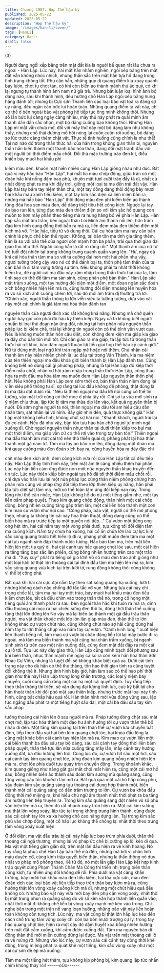 ```yaml
---
title: Chương 1987: Hợp Thể hậu kỳ
published: 2025-05-22
updated: 2025-05-22
description: 'Hợp Thể hậu kỳ'
image: '/images/han-li/cover/'
tags: [HanLi]
category: HanLi
draft: false
---
```


(3)

Người đang ngồi xếp bằng trên mặt đất kia là người bế quan rất
lâu chưa ra ngoài - Hàn Lập.
Lúc này, hai mắt hắn nhắm nghiền, ngồi xếp bằng trên mặt đất
vẫn không nhúc nhích, nhưng thần sắc trên mặt hắn tựa hồ đang
trong tình trạng không tốt.
Phụ cận hắn, những quỷ dị quang điểm kia xoay quanh bay lượn,
chợt tụ chợt tán, có khi còn biến ảo thành mãnh thú ác quỷ, có khi
lại ngưng tụ thành hình ảnh nam nữ già trẻ. Nhưng bất luận loại
hình ảnh bộ dáng nào, sau khi thành hình, đều hướng chỗ Hàn
Lập ngồi xếp bằng hung hăng đánh tới, nhưng bị Cực sơn Thanh
liên các loại bảo vật toả ra đáng sợ uy năng, đều ngăn cản bức lui
hoàn toàn.
Những quang điểm tà vật này, chỉ có thể ở bên ngoài bảo vật
phòng hộ tiếp tục ông minh không thôi. Nhưng số lần bức lui càng
ngày càng nhiều, mấy thứ này phát ra quái minh âm thanh dần
dần sắc nhọn, một bộ dáng cuồng bạo không thôi.
Nhưng Hàn Lập mí mắt vẫn chưa mở, đối với mấy thứ này một
bộ dạng làm như không thấy, nhưng chỗ thái dương mồ hôi nóng
lại cuồn cuộn rơi xuống, bộ dáng so lúc trước càng thêm chật vật.
Thực tế tình huống cũng chính là như thế!
Tại nơi nào đó trong thần thức hải của hắn trong không gian thần
bí, nguyên thần hắn biến thành một thanh bào hóa thân, đang đối
mặt tranh đấu với một người tới thời điểm mấu chốt.
Đối thủ mặc trường bào đen kịt, điều khiển bảy mươi hai khẩu phi

kiếm màu đen, khuôn mặt hiển nhiên cùng Hàn Lập giống nhau
như đúc.
Bất quá vị này hắc bào "Hàn Lập", hai mắt tia máu chớp động,
giữa trán có một đoàn hắc khí nồng đậm bao phủ, khuôn mặt tươi
cười tràn đầy tà dị, nhất cử nhất động phát ra ma khí đầy trời,
giống một loại tà ma đến trái đất vậy.
Hàn Lập hai tay bấm tay niệm thần chú, một tay đồng dạng thôi
động bảy mươi hai khẩu màu xanh tiểu kiếm, một tay kim sắc
điện xà liên miên bắn ra, nhưng mà hắc bào "Hàn Lập" thôi động
màu đen phi kiếm biến ảo thành từng đóa hoa sen màu đen, dễ
dàng triệt tiêu hết công kích. Ngược lại tay áo bào run lên, từng
đạo màu đen thiểm điện so với kim sắc hồ quang còn muốn to
hơn mấy phần theo tiếng mà ra hung hăng bổ về phía Hàn Lập.
Hàn Lập sắc mặt âm trầm, bên ngoài thân Lôi Minh âm thanh nổi
lên, hơn trăm đạo kim hình cung đồng thời bắn ra mà ra, liền đem
màu đen thiểm điện một kích mà vỡ.
"Hắc hắc, tiểu tử vô dụng thôi. Cái cụ hóa tâm ma này căn bản
chính là phục chế bản thể ngươi. Không, tại bản tôn ma tính gia
tăng thêm, hẳn là so với bản thể của ngươi còn mạnh hơn ba
phần, trải qua thời gian dài giao thủ như thế. Ngươi cũng hẳn là
rất rõ ràng rồi." Một thanh âm của nữ tử trẻ tuổi đột nhiên tại trong
không trung quanh quẩn vang lên.
"Hừ, ngay cả khi cái hóa thân tâm ma so với ta cường đại hơn
một hai phần như vậy, ngươi tưởng trông cậy vào nó có thể đánh
bại ta, thôn phệ tâm thần của ta căn bản là si tâm vọng tưởng sự
tình. Nếu không phải ta nhất thời không kiểm tra, để ngươi cái ma
đầu này xâm nhập trong thần thức hải của ta, tâm tình sao có thể
để tâm ma sản sinh, cũng phản phệ bản thân." Hàn Lập sắc mặt
trầm xuống, một tay hướng đối diện một điểm, một đoạn ngân sắc
đoản xích bỗng nhiên hiện lên mà ra, cũng hướng đối diện
nhoáng lên huyễn hóa ra vô số xích ảnh cuồng chém tới, sau đó
mới âm trầm dị thường trả lời.
"Chính xác, ngươi thần thông to lớn viễn siêu ta tưởng tượng, dựa
vào cái này một cái chính là giả tâm ma hóa thân đánh tan

nguyên thần của ngươi đích xác rất không khả năng. Nhưng mà
chớ quên ngươi bây giờ còn phải độ hậu kỳ thiên kiếp. Ngay cả ta
không biết ngươi chuẩn bị loại thủ đoạn nào ứng đối, nhưng tại
hơn phân nửa nguyên thần pháp lực bị kiềm chế, trái lại không tin
ngươi còn có thể bình yên vượt qua. Nếu là không muốn thần hồn
câu diệt, còn không đem kiện ma giáp kia giao ra đây cho bản tôn
mới tốt. Chỉ cần giao ra ma giáp, ta lập tức từ trong thần thức hải
rời khỏi, bảo đảm ngươi thuận lợi tiến giai hợp thể hậu kỳ cảnh
giới." Nữ tử dùng một loại ngữ khí tràn ngập mê hoặc nói thêm.
Chủ nhân cái thanh âm này hiển nhiên chính là lúc đầu tại trong
Vân Thành, kia ma niệm của tên thiên ngoại ma đầu khóa giới
biến thành bị Hàn Lập đánh tan.
Cũng không biết nó dùng cái gì phương pháp, nhưng là tại Hàn
Lập độ kiếp thời điểm mấu chốt, nhân cơ hội xâm nhập trong thần
thức Hàn Lập, cũng thúc hóa ra một đầu ma hóa tâm ma muốn
đem Hàn Lập nguyên thần thôn phệ hết.
Nếu không phải Hàn Lập xem sớm thời cơ, bản thân thần niệm
đọng lại viễn siêu phổ thông tu sĩ, sợ rằng tại lúc đầu không đề
phòng, thật đúng là bị ma đầu đạt được rồi.
"Nếu là thiên ngoại ma đầu lời nói cũng có thể tin tưởng, vậy mặt
trời cũng có thể mọc ở phía tây rồi. Chỉ sợ ta vừa mới sinh ra ý
niệm chịu thua, lập tức bị tâm ma thừa dịp lẻn vào, kết quả
nguyên thần bị nuốt. Đã sớm nghe người ta nói, thiên ngoại ma
đầu tối am hiểu câu dẫn nhân tâm, sát nhân lại vô hình. Bây giờ
nhìn đến, quả thực không giả." Hàn Lập mặt không biểu tình,
không chút sợ hãi nói.
"Khanh khách, ngươi trái lại đủ cơ cảnh. Nếu đã như vậy, bản tôn
tựu hảo hảo chờ ngươi tự mình ngã xuống đi. Chờ ngươi nguyên
thần nhục thân tại dưới thiên kiếp tro bụi mai một thời điểm, ma
giáp vẫn cứ có thể rơi vào trong tay bản tôn." Thiên ngoại ma đầu
thanh âm một cái trở nên thô thiển quái dị, phảng phất lại hóa
thân thành một gã nam tử.
Tâm ma tay áo bào run lên, đồng dạng một đoàn ma khí quay
cuồng màu đen đoản xích bay ra, cũng huyễn hóa ra dày đặc chi

chít màu đen xích ảnh, đem công kích vừa rồi của Hàn Lập tất cả
đều tiếp nấy.
Hàn Lập thấy tình hình này, trên mặt âm lệ càng nhiều thêm hai
phần. Lúc này hắn liền cảm ứng được non một nửa nguyên thần
khác truyền đến tin tức.
Lúc này thiên kiếp bên ngoài tựa hồ đã tới thời điểm mấu chốt rồi,
chỉ dựa vào hắn lưu lại một nửa pháp lực cùng thần niệm phỏng
chừng hơn phân nửa cũng vô pháp ứng đối tiếp theo lớp thiên
kiếp uy năng, hắn phải lập tức diệt sát tâm ma, mới có thể toàn
tâm ứng đối kiếp nạn này.
Trong lòng như thế cân nhắc, Hàn Lập không hề do dự một tiếng
gầm nhẹ, một tay liền bấm pháp quyết. Theo kim quang chớp
động, thân hình một cái chớp động, bỗng nhiên cuồng tăng gấp
trăm lần, một cái liền hóa thành một con kim mao cự vượn như
núi cao.
"Công pháp, bảo vật, ngươi có thể mô phỏng theo, nhưng ta
không tin cái này hóa thân thuật, đồng dạng cũng có thể biến hóa
mà ra trước tiếp ta một quyền nói tiếp..." Cự vượn một tiếng ong
ong hét lớn, hai cái nắm tay một vòng phía dưới, tựu xông tới đối
diện tâm ma cuồng kích.
Nắm tay chưa hạ xuống, hai cổ ẩn chứa lớn lao cự lực kim sắc
sóng quang trước hết hiển lộ đi ra, phảng phất muốn đem tâm ma
một cái tựu ngạnh sinh đập thành nước tương.
Hắc bào tâm ma, trên mặt liền hiện lên một tia quỷ dị, hai cái cánh
tay hắc quang chợt lóe sau, một cái hiện ra tầng tầng bạo sắc lân
phiến, cũng bỗng nhiên hướng trên cao một trảo mà đi.
"Xuy xuy" phát ra tiếng xé gió lớn!
Vô số màu đen trảo ảnh giống như một loại lưới tơ thật lớn
thoáng cái tại đỉnh đầu tâm ma hiện lên mà ra, kim sắc sóng
quang vừa kích tại trên lưới tơ, rung động không thôi cũng không
vì thế bị công phá.

Bất quá khi hai cái cực đại nắm tay theo sát sóng quang hạ
xuống, lưới ti nhưng không cách nào chống đỡ tấc tấc vỡ vụn.
Nhưng tựu cái này chỉ trong chốc lát, tâm ma hai tay một trảo, bảy
mươi hai khẩu màu đen tiểu kiếm chợt lóe, tất cả đều chìm vào
trong thân thể nó, trong cổ họng một tiếng quái âm thanh phát ra
sau, bên ngoài thân hắc khí tuôn ra mà ra, đỉnh đầu thoáng cái
mọc ra hai chiếc sừng đen thô to, đồng thời thân thể cuồng tăng
thật lớn đứng lên
Nó vậy mà lại biến ảo thành một gã đầu trâu thân người, ma vật
thân khoác một lớp lớn lân giáp màu đen, thân thể to lớn không
khác cự vượn chút nào, cũng không chút nào sợ hãi cũng dùng
hai nắm tay to lớn thẳng chụp vào nắm tay cự vượn.
"Oanh kinh long " xuất hiện liên thanh tiếng nổ, kim mao cự vượn
bị chấn động liền lùi lại mấy bước đi ra ngoài, mà tâm ma biến
thành ma vật cũng hai chân trầm xuống, bị ngạnh sinh sinh từ
trên cao một nện xuống đất, cũng đem mặt đất đập ra một cái cự
lỗ tới.
Tựu lúc này đây giao thủ, Hàn Lập cũng minh bạch đối phương
sau khi biến thân, nhục thân mạnh mẽ ngay cả so ra còn kém hắn
hóa thân Sơn Nhạc Cự Viên, nhưng là tuyệt đối sẽ không khác
biệt quá xa.
Dưới cái tình trạng này cho dù hắn có thể thủ thắng, tốn hao thời
gian tính ra cũng tuyệt đối không thể ít. Nhưng tình hình bây giờ,
hắn làm sao có thể hao phí thời gian như thế này!
Hàn Lập trong lòng khẩn trương, các loại ý niệm bay chuyển, cuối
cùng cắn răng một cái hạ một cái quyết định.
Tuy rằng tiếp theo thần thông thi triển, sẽ vận dụng đại lượng linh
lực, cực kỳ bất lợi cho hắn thoát thân khi đối phó mặt sau thiên
kiếp, nhưng trước mắt loại này tình hình, cũng bất chấp hậu quả
rồi.
Hắn thân hình mới vừa đứng vững sau, lập tức ngẩng đầu phát ra
một tiếng huýt sáo dài, một cái ba đầu sáu tay kim sắc pháp

tướng thoáng cái hiện lên ở sau người mà ra.
Pháp tướng đóng chặt sáu mắt chợt mở, lập tức hóa thành một
đạo hư ảnh hướng tới cự vượn thân thể bổ nhào đi đến.
Một tầng kim quang tại trên thân thể cự vượn lưu chuyển bất
định, tiếp theo đầu vai hai bên kim quang chợt lóe, hai khỏa đầu
lông lá cùng mặt khác bốn cái cánh tay hiện lên mà ra.
Kim mao cự vượn liền một cái biến thành ba đầu sáu tay bộ dáng,
sáu cái cánh tay đồng thời liền bấm pháp quyết, thân thể tựu lần
nữa cuồng tăng mấy lần, mấy cánh tay hướng xuống đất, ba đầu
hướng lên trời.
Cùng lúc đó, cự vượn hít sâu một hơi, sáu cái cánh tay kim quang
chợt lóe, từng đoàn kim quang bỗng nhiên hiện lên mà ra, chợt
lóe phía dưới tựu quay tròn chuyển động.
Trong khoảnh khắc, kim quang giống như nắng gắt gai mắt chói
mắt hiện ra, cũng một cái mơ hồ sau, bỗng nhiên biến ảo thành
sáu đoàn kim sương mù quầng sáng, cũng từng vòng cấp tốc
khuếch tán mở ra.
Bất quá qua một cái hô hấp công phu, sáu đoàn kim sắc quầng
sáng tựu thoáng cái dung hợp thành một, biến thành một cái
quầng sáng có đến trăm trượng to lớn.
Cự vượn ba khỏa đầu đồng thời mở miệng ra, khó hiểu chú ngữ
âm thanh nhất thời phát ra ba tầng âm hưởng liên tiếp truyền ra.
Trong kim sắc quầng sáng đột nhiên vô số phù văn hiện lên mà
ra, theo đó rất nhanh xoay tròn hiện ra.
Một cái kim sương mù thật lớn vòng xoáy, lập tức tại trong không
trung hình thành, cũng được sáu cái cánh tay lớn xa xa hướng
chỗ cao nâng dựng lên.
Tại trong kim sắc phù văn chớp động, một cổ hấp lực không thể
chống lại nhất thời theo trung tâm vòng xoáy xuất hiện.

Ở đối diện, ma vật đầu trâu bị cái này hấp lực bao trùm phía dưới,
thân thể thoáng cái ngã thương, nhưng lại vô pháp ức chế bị
cưỡng ép lôi kéo đi qua.
Ma vật một tiếng gầm giận dữ, trên mặt lần đầu hiện ra vẻ kinh
hoàng.
Nó tuy rằng là phục chế Hàn Lập bản thể mà đến, nhưng mà bởi
vì chân linh máu duyên cớ, cùng kinh trập quyết biến thân, nhưng
là thần thông nó duy nhất vo pháp mô phỏng theo,
Kể từ đó, nó một lần gặp Hàn Lập kết hợp kinh trập quyết cùng
Phạm Thánh Chân Ma Công thi triển nhị trọng biến thân công
kích, tự nhiên ứng đối không dễ rồi.
Phía dưới ma vật càng khẩn trương, bảy mươi hai khẩu màu đen
tiểu kiếm, hai tòa cực sơn, màu đen đoản xích các loại bảo vật
liên tiếp theo trên thân bay lượn mà ra, cũng hướng thật lớn vòng
xoáy cuồng kích mà đi, nhưng một chút hiệu quả đều không có.
Những bảo vật này vừa mới bay đến phụ cận vòng xoáy, nhất
thời bị mặt trong phun ra quầng sáng do vô số kim văn hợp thành
liền quấn vào, nhất thời mất đi khống chế liền bị vòng xoáy mạnh
mẽ kéo vào trong.
Chỉ nghe bên trong một trận nổ vang loạn hưởng, những bảo vật
này liền hoàn toàn không còn tung tích.
Lúc này, ma vật cũng bị thật lớn hấp lực kéo đến cách chỗ trung
tâm vòng xoáy chỉ còn ba bốn mươi trượng cự ly, trong tay hắc
quang chợt lóe, hiện ra một cây đỏ đậm huyết xoa bỗng nhiên
hướng trên mặt đất cắm xuống, khi cắm được xuống đất. Tâm ma
nguyên bản di động thân thể mới miễn cưỡng dừng lại được.
Ma vật trên mặt thoáng cái lộ ra vẻ mừng rỡ.
Nhưng vào lúc này, cự vượn sáu cái cánh tay đồng thời khẽ động,
trong miệng phát ra quát khẽ một tiếng, kim sắc vòng xoáy như
một cái cự sơn đè ép mà xuống.

Tâm ma một tiếng hét thảm, tựu không kịp phòng bị, kim quang
lập tức nhấn chìm không thấy rồi!
------oOo------

